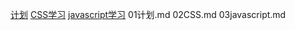 [计划](./01计划.md)
[CSS学习](./02CSS.md)
[javascript学习](./03javascript.md)
01计划.md  02CSS.md  03javascript.md
